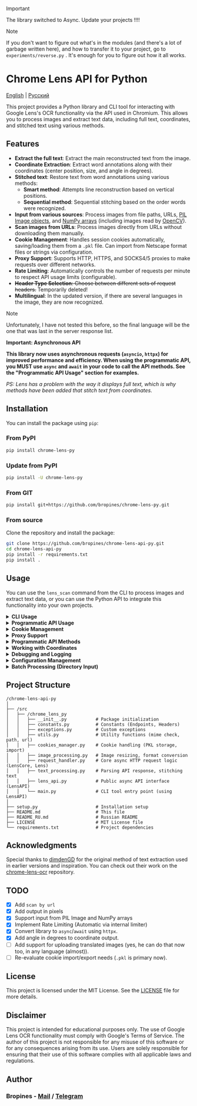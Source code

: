 > [!IMPORTANT] 
> The library switched to Async. Update your projects !!!!

> [!NOTE] 
> If you don't want to figure out what's in the modules (and there's a lot of garbage written here), and how to transfer it to your project, go to `experiments/reverse.py` . It's enough for you to figure out how it all works. 

# Chrome Lens API for Python

[English](/README.md) | [Русский](/README_RU.md)

This project provides a Python library and CLI tool for interacting with Google Lens's OCR functionality via the API used in Chromium. This allows you to process images and extract text data, including full text, coordinates, and stitched text using various methods.

## Features

- **Extract the full text**: Extract the main reconstructed text from the image.
- **Coordinate Extraction**: Extract word annotations along with their coordinates (center position, size, and angle in degrees).
- **Stitched text**: Restore text from word annotations using various methods:
  - **Smart method**: Attempts line reconstruction based on vertical positions.
  - **Sequential method**: Sequential stitching based on the order words were recognized.
- **Input from various sources**: Process images from file paths, URLs, [PIL Image objects](https://pillow.readthedocs.io/en/stable/reference/Image.html), and [NumPy arrays](https://numpy.org/doc/stable/reference/generated/numpy.ndarray.html) (including images read by [OpenCV](https://opencv.org/)).
- **Scan images from URLs**: Process images directly from URLs without downloading them manually.
- **Cookie Management**: Handles session cookies automatically, saving/loading them from a `.pkl` file. Can import from Netscape format files or strings via configuration.
- **Proxy Support**: Supports HTTP, HTTPS, and SOCKS4/5 proxies to make requests over different networks.
- **Rate Limiting**: Automatically controls the number of requests per minute to respect API usage limits (configurable).
- ~~**Header Type Selection**: Choose between different sets of request headers.~~ Temporarily deleted!
- **Multilingual**: In the updated version, if there are several languages in the image, they are now recognized. 
> [!NOTE]
> Unfortunately, I have not tested this before, so the final language will be the one that was last in the server response list.

**Important: Asynchronous API**

**This library now uses asynchronous requests (`asyncio`, `httpx`) for improved performance and efficiency. When using the programmatic API, you MUST use `async` and `await` in your code to call the API methods. See the "Programmatic API Usage" section for examples.**

_PS: Lens has a problem with the way it displays full text, which is why methods have been added that stitch text from coordinates._

## Installation

You can install the package using `pip`:

### From PyPI

```bash
pip install chrome-lens-py
```

### Update from PyPI

```bash
pip install -U chrome-lens-py
```

### From GIT

```bash
pip install git+https://github.com/bropines/chrome-lens-py.git
```

### From source

Clone the repository and install the package:

```bash
git clone https://github.com/bropines/chrome-lens-api-py.git
cd chrome-lens-api-py
pip install -r requirements.txt
pip install .
```

## Usage

You can use the `lens_scan` command from the CLI to process images and extract text data, or you can use the Python API to integrate this functionality into your own projects.

<details>
  <summary><b>CLI Usage</b></summary>

```bash
lens_scan <image_source> [data_type] [options]
```

- `<image_source>`: Path to the image file or URL, or path to a directory for batch processing.
- `[data_type]` (optional): Type of data to extract (default: `all`). See below.
- `[options]`: Optional flags to customize behavior.

#### Data Types

- **`all`**: Get all data (language, full text, coordinates, and stitched text using both methods).
- **`full_text_default`**: Get the main reconstructed text.
- **`full_text_old_method`**: Get stitched text using the sequential method.
- **`full_text_new_method`**: Get stitched text using the smart (line reconstruction) method.
- **`coordinates`**: Get word annotations with coordinates.

#### Options

- **`-h, --help`**: Show this help message and exit.
- **`-c, --cookie-file <path>`**: Path to the Netscape or `.pkl` cookie file used by the library.
- **`-p, --proxy <proxy_url>`**: Specify proxy server (e.g., `http://user:pass@host:port`, `socks5://host:port`).
- **`--config-file <path>`**: Path to the JSON configuration file.
- **`--debug=(info|debug)`**: Enable logging at the specified level (`info` or `debug`).
- **`--coordinate-format=(percent|pixels)`**: Output coordinates format: `'percent'` (default) or `'pixels'`.
- **`-st, --sleep-time <milliseconds>`**: DEPRECATED. Sleep time is handled by the internal rate limiter.
- **`-uc, --update-config`**: Update the default config file with non-sensitive CLI arguments.
- **`--debug-out <path>`**: Path to save raw metadata response text (useful when `--debug=debug` is used).
- **`--out-txt=(per_file|filename.txt)`**: Output option when processing a directory: `'per_file'` to output each result to a separate text file, or specify a `filename.txt` for a single combined output file. If not specified for a directory, results print to console.
- ~~**`--header-type=(default|custom|chrome)`**: IGNORED.~~ Temporarily deleted!
- **`--rate-limit-rpm <rpm>`**: Set maximum requests per minute (RPM), e.g., 30. Overrides config value.

#### Examples

To extract text using the smart stitching method from a local file:

```bash
lens_scan path/to/image.jpg full_text_new_method
```

To extract text using the smart stitching method from a URL:

```bash
lens_scan https://example.com/image.jpg full_text_new_method
```

To get all available data from a local file and output coordinates in pixels:

```bash
lens_scan path/to/image.jpg all --coordinate-format=pixels
```

To process all images in a directory and save results to separate files:

```bash
lens_scan /path/to/images all --out-txt=per_file
```

To set a rate limit of 30 requests per minute:

```bash
lens_scan path/to/image.jpg all --rate-limit-rpm 30
```

#### CLI Help

You can use the `-h` or `--help` option to display usage information:

```bash
lens_scan -h
```

</details>

<details>
  <summary><b>Programmatic API Usage</b></summary>

In addition to the CLI tool, this project provides a Python API that can be used in your scripts.

**Important: Asynchronous API**

**The `LensAPI` is designed for asynchronous operations. You MUST use `async` and `await` when calling its methods.**

#### Basic Programmatic Usage

First, import the `LensAPI` class and `asyncio`:

```python
import asyncio
from chrome_lens_py import LensAPI
```

#### Example Programmatic Usage

1.  **Instantiate the API**:

    ```python
    # Instantiate LensAPI - it will handle client setup internally
    api = LensAPI()
    # Example with proxy and debug logging:
    # api = LensAPI(config={'proxy': 'socks5://127.0.0.1:7265'}, logging_level=logging.DEBUG)
    ```

2.  **Process an image within an `async` function**:

    You can process images from various sources: file paths, URLs, PIL Image objects, and NumPy arrays.

    ```python
    import asyncio
    import logging # For setting log level example
    from chrome_lens_py import LensAPI
    from PIL import Image
    import numpy as np

    async def run_lens_tasks():
        # Initialize API (consider proxy, cookies, logging level here)
        # Example: Enable debug logging and set a proxy
        api = LensAPI(
            config={'proxy': 'socks5://127.0.0.1:7265', 'debug_out': 'debug_response.json'},
            logging_level=logging.DEBUG
        )

        image_path = 'd:/bropi/Documents/ShareX/Screenshots/2025-03/NVIDIA_Overlay_GknkEZGEgr.png' # Your image path
        image_url = 'https://www.google.com/images/branding/googlelogo/1x/googlelogo_light_color_272x92dp.png' # Example URL

        try:
            # --- Test 1: Get all data from local file ---
            print("\n--- Testing get_all_data (local file) ---")
            result_all_file = await api.get_all_data(image_path, coordinate_format='pixels')
            print(result_all_file)

            # --- Test 2: Get full text from URL ---
            print("\n--- Testing get_full_text (URL) ---")
            # Corresponds to full_text_default in CLI
            result_text_url = await api.get_full_text(image_url)
            print(result_text_url)

            # --- Test 3: Get coordinates from PIL Image ---
            print("\n--- Testing get_text_with_coordinates (PIL Image) ---")
            try:
                pil_image = Image.open(image_path)
                result_coords_pil = await api.get_text_with_coordinates(pil_image, coordinate_format='percent')
                print(result_coords_pil)
                pil_image.close()
            except FileNotFoundError:
                print(f"PIL Test skipped: Image file not found at {image_path}")
            except Exception as e:
                print(f"Error processing PIL image: {e}")

            # --- Test 4: Get smart stitched text from NumPy array ---
            print("\n--- Testing get_stitched_text_smart (NumPy array) ---")
            # Corresponds to full_text_new_method in CLI
            try:
                np_image = np.array(Image.open(image_path)) # Load image into numpy array
                result_smart_np = await api.get_stitched_text_smart(np_image)
                print(result_smart_np)
            except FileNotFoundError:
                print(f"NumPy Test skipped: Image file not found at {image_path}")
            except Exception as e:
                print(f"Error processing NumPy array: {e}")

            # --- Test 5: Get sequential stitched text from local file ---
            print("\n--- Testing get_stitched_text_sequential (local file) ---")
            # Corresponds to full_text_old_method in CLI
            result_seq_file = await api.get_stitched_text_sequential(image_path)
            print(result_seq_file)

        except Exception as e:
            print(f"\n--- An error occurred during testing: {e} ---")
            logging.exception("Error details:") # Log traceback if logging is enabled
        finally:
            # --- IMPORTANT: Close the session when done ---
            print("\n--- Closing API session ---")
            await api.close_session()

    if __name__ == "__main__":
        # Basic logging setup for the test script
        logging.basicConfig(level=logging.INFO, format='%(asctime)s - %(levelname)s - %(name)s - %(message)s')
        asyncio.run(run_lens_tasks())
    ```

#### Configuration Options

You can customize the behavior of the `LensAPI` by passing a `config` dictionary and other parameters when instantiating the class. This allows you to control various aspects of the API, such as proxies, cookie management, debugging, and rate limiting.

The `LensAPI` constructor accepts the following parameters:

-   **`config` (dict, optional)**: A dictionary containing configuration options (see below for details).
-   **`sleep_time` (int, optional)**: DEPRECATED. Internal rate limiter handles delays. Parameter is ignored.
-   **`logging_level` (int, optional)**: Sets the logging level for the API. Uses Python's `logging` module levels (e.g., `logging.DEBUG`, `logging.INFO`, `logging.WARNING`). Default is `logging.WARNING`. Can be overridden by the `debug` in the `config`.
-   **`rate_limit_rpm` (int, optional)**: Sets the maximum requests per minute (RPM) for rate limiting. Overrides `rate_limiting` in `config`. Processed internally.

The following keys can be used within the `config` dictionary:

-   **`proxy`**: Specifies a proxy server for making requests. Supports HTTP, HTTPS, and SOCKS proxies.
    ```python
    api = LensAPI(config={'proxy': 'socks5://127.0.0.1:7265'})
    ```

-   **`cookies`**: Manages cookies for the session. Can be a file path to a Netscape format cookie file to import initially, a cookie string, or a cookie dictionary. The library will manage cookies in its own `.pkl` file after initialization.
    ```python
    # Import from Netscape file on first run
    api = LensAPI(config={'cookies': '/path/to/cookie_file.txt'})
    ```
    ```python
    # Import from header string on first run
    api = LensAPI(config={'cookies': '__Secure-ENID=...; NID=...'})
    ```
    ```python
    # Import from dictionary on first run
    api = LensAPI(config={'cookies': {'__Secure-ENID': {'name': '...', 'value': '...'}, 'NID': {'name': '...', 'value': '...'}}})
    ```

-   **`debug`**: Enables debug logging.
    -   `'info'`: Enables informational logging (level `logging.INFO`).
    -   `'debug'`: Enables detailed debug logging (level `logging.DEBUG`). Overrides the `logging_level` parameter in `LensAPI` constructor.
    ```python
    api = LensAPI(config={'debug': 'debug'})
    ```

-   **`debug_out`**: Specifies the file path to save the raw API metadata response for debugging purposes when `debug` level is `'debug'`.
    ```python
    api = LensAPI(config={'debug': 'debug', 'debug_out': '/path/to/response_debug.json'})
    ```

-   **`rate_limiting`**: Configures rate limiting settings.
    -   **`max_requests_per_minute`**: Sets the maximum requests per minute (RPM). Defaults to around 30 if not set.
    ```python
    api = LensAPI(config={'rate_limiting': {'max_requests_per_minute': 20}})
    ```

</details>

<details>
  <summary><b>Cookie Management</b></summary>

This library automatically manages cookies using a `cookies.pkl` file stored in the user's default configuration directory.

You can **import** cookies initially using the `cookies` option in the `config` dictionary when creating a `LensAPI` instance, or via the `-c` flag in the CLI. Supported import formats:

1.  **Netscape Format File**: Provide the path to the file.

    *   Use browser extensions like [Cookie Editor](https://chromewebstore.google.com/detail/cookie-editor/hlkenndednhfkekhgcdicdfddnkalmdm) (Chrome) or [Cookie Editor](https://addons.mozilla.org/en-US/firefox/addon/cookie-editor/) (Firefox) to export cookies in this format.

    **Programmatic API (Initial Import)**:
    ```python
    api = LensAPI(config={'cookies': '/path/to/google_cookies.txt'})
    ```
    **CLI (Initial Import)**:
    ```bash
    lens_scan path/to/image.jpg all -c /path/to/google_cookies.txt
    ```

2.  **Cookie Header String**: Provide the string value of a `Cookie:` HTTP header.

    **Programmatic API (Initial Import)**:
    ```python
    api = LensAPI(config={'cookies': '__Secure-ENID=...; NID=...'})
    ```

3.  **Cookie Dictionary**: Provide a dictionary where keys are cookie names and values are either the cookie value string or another dictionary with details like `name`, `value`, `expires`.

    **Programmatic API (Initial Import)**:
    ```python
    config = {
        'cookies': {
            '__Secure-ENID': 'value1.....',
            'NID': 'value2.....'
         }
    }
    # OR more detailed:
    # config = {
    #    'cookies': {
    #        '__Secure-ENID': {'name': '__Secure-ENID', 'value': 'value1', 'expires': 1756858205},
    #        'NID': {'name': 'NID', 'value': 'value2', 'expires': 1756858205}
    #    }
    # }
    api = LensAPI(config=config)
    ```

**Note**: Once initialized, the library manages cookies internally using `cookies.pkl`. The import options are primarily for the *first run* or if you need to force-reload cookies. Cookies received from the server during requests will automatically update the internal store and the `.pkl` file.

</details>

<details>
  <summary><b>Proxy Support</b></summary>

You can make requests through a proxy server using the API or CLI. The library supports HTTP, HTTPS, and SOCKS4/5 proxies via `httpx`.

*   **Set Proxy in API**:

    ```python
    config = {
        'proxy': 'socks5://127.0.0.1:7265' # Your proxy address
    }
    api = LensAPI(config=config)
    ```
*   **Set Proxy in CLI**:

    ```bash
    lens_scan path/to/image.jpg all -p socks5://127.0.0.1:7265
    ```

</details>

<details>
  <summary><b>Programmatic API Methods</b></summary>

**Important: Asynchronous Methods**

**All data retrieval methods of the `LensAPI` class are asynchronous and MUST be called with `await` from within an `async` function.**

-   **`async get_all_data(image_source, coordinate_format='percent')`**: Returns a dictionary containing all available data (language, full text, coordinates, stitched text) for the given image source.
    -   `image_source`: Path to image file, image URL, PIL Image object, NumPy array, or bytes.
    -   `coordinate_format` (str, optional): Output coordinate format (`'percent'` or `'pixels'`). Defaults to `'percent'`.
-   **`async get_full_text(image_source)`**: Returns the main reconstructed full text (string). Corresponds to CLI `full_text_default`.
    -   `image_source`: Path to image file, image URL, PIL Image object, NumPy array, or bytes.
-   **`async get_text_with_coordinates(image_source, coordinate_format='percent')`**: Returns a list of dictionaries, each containing word text, coordinates (bbox list), and angle (`angle_degrees`). Corresponds to CLI `coordinates`.
    -   `image_source`: Path to image file, image URL, PIL Image object, NumPy array, or bytes.
    -   `coordinate_format` (str, optional): Output coordinate format (`'percent'` or `'pixels'`). Defaults to `'percent'`.
-   **`async get_stitched_text_smart(image_source)`**: Returns text stitched using the smart (line reconstruction) method (string). Corresponds to CLI `full_text_new_method`.
    -   `image_source`: Path to image file, image URL, PIL Image object, NumPy array, or bytes.
-   **`async get_stitched_text_sequential(image_source)`**: Returns text stitched using the basic sequential method (string). Corresponds to CLI `full_text_old_method`.
    -   `image_source`: Path to image file, image URL, PIL Image object, NumPy array, or bytes.
-   **`async close_session()`**: Closes the underlying network session. **Should be called when you are finished using the API instance.**

</details>

<details>
  <summary><b>Working with Coordinates</b></summary>

The API returns coordinate information for each recognized word. This information is provided within the `text_with_coordinates` list when using `get_all_data` or `get_text_with_coordinates`. Each item in the list is a dictionary containing:

-   **`"text"`**: The recognized word (string).
-   **`"coordinates"`**: A list representing the bounding box (`bbox`). The format is typically `[center_y, center_x, height, width, angle_in_radians?, confidence_score?]`.
    -   `center_y`, `center_x`: Coordinates of the bounding box center, relative to image dimensions (0.0 to 1.0).
    -   `height`, `width`: Dimensions of the bounding box, relative to image dimensions (0.0 to 1.0).
    -   `angle_in_radians`: Rotation angle of the box (optional, might not always be present). 0 means no rotation. This value remains in radians as received from the API.
    -   `confidence_score`: A score indicating the OCR confidence (optional).
-   **`"angle_degrees"`** (optional): The rotation angle conveniently converted to **degrees**. This key is added by the library if an angle in radians was present in the raw `coordinates` list. Positive is clockwise, negative is counter-clockwise.

Coordinates (`center_y`, `center_x`, `height`, `width`) are relative to the image dimensions (top-left is `(0.0, 0.0)`, bottom-right is `(1.0, 1.0)`), unless `coordinate_format='pixels'` is used.

#### Example Coordinate Entry

```json
{
  "text": "Example",
  "coordinates": [
    0.5123,    // center_y (relative)
    0.3456,    // center_x (relative)
    0.087,     // height (relative)
    0.25,      // width (relative)
    -0.174533, // angle (radians, approx -10 deg)
    0.95       // confidence
  ],
  "angle_degrees": -10.0  // Angle automatically converted to degrees
}
```

#### Using Coordinate Format (`percent` vs `pixels`)

You can choose the output format for the `coordinates` list values:

-   **`'percent'` (Default)**: Values remain relative (0.0 to 1.0).
-   **`'pixels'`**: The first four values (`center_y`, `center_x`, `height`, `width`) are converted to absolute pixel values based on the **original dimensions** of the image. The angle (in radians) and confidence inside the `coordinates` list remain unchanged. The `angle_degrees` key is unaffected.

##### **In Console**

Use the `--coordinate-format` flag:

```bash
# Output coordinates in pixels:
lens_scan image.jpg coordinates --coordinate-format=pixels
```

##### **In API**

Pass the `coordinate_format` parameter to the relevant methods:

```python
import asyncio
from chrome_lens_py import LensAPI

async def main():
    api = LensAPI()
    image_path = 'image.jpg'
    # Get data with coordinates in pixels
    result = await api.get_text_with_coordinates(image_path, coordinate_format='pixels') # Use await!
    print(result)
    await api.close_session() # Don't forget to close

if __name__ == "__main__":
    asyncio.run(main())
```

#### **Important Notes**

-   Pixel conversion uses the **original** image dimensions detected before any resizing for the API request.
-   The `angle_degrees` key provides the angle in degrees regardless of the `coordinate_format` setting. The angle value *inside* the `coordinates` list always remains in radians (if originally present).

</details>

<details>
  <summary><b>Debugging and Logging</b></summary>

When using the CLI tool `lens_scan`, you can control the logging level using the `--debug` flag. There are two levels available:

-   `--debug=info`: Enables logging of informational messages (`logging.INFO`).
-   `--debug=debug`: Enables detailed debugging messages (`logging.DEBUG`), including potentially sensitive data.

**Example Usage:**

```bash
# Run with informational logging:
lens_scan path/to/image.jpg all --debug=info

# Run with detailed debugging logging:
lens_scan path/to/image.jpg all --debug=debug
```

When using `--debug=debug`, you can also use `--debug-out <path>` to save the raw JSON metadata response from the API to the specified file path (e.g., `--debug-out response.json`). This is useful for inspecting the raw data structure.

#### Programmatic Debugging

When using the API in your Python scripts, you can control the logging level by configuring the Python `logging` module and by passing the `logging_level` parameter (e.g., `logging.DEBUG`, `logging.INFO`) when instantiating `LensAPI`, or by setting `debug` (`'info'` or `'debug'`) in the `config`.

**Example Usage:**

```python
import asyncio
import logging
from chrome_lens_py import LensAPI

async def main():
    # Configure basic logging for the application
    # logging.basicConfig(level=logging.DEBUG) # Can set global level here

    # Instantiate the API with DEBUG level and specify debug output file
    api = LensAPI(
        logging_level=logging.DEBUG,
        config={'debug_out': 'api_response.json'}
    )
    # Or using config:
    # api = LensAPI(config={'debug': 'debug', 'debug_out': 'api_response.json'})

    try:
        result = await api.get_all_data('path/to/image.jpg') # Use await!
        print(result)
    finally:
        await api.close_session() # Ensure closure

if __name__ == "__main__":
    # Set format for logging if basicConfig wasn't used or needs overriding
    log_format = '%(asctime)s - %(levelname)s - %(name)s - %(message)s'
    logging.basicConfig(level=logging.INFO, format=log_format) # Set default level for script run
    asyncio.run(main())
```

The `logging_level` parameter in `LensAPI` constructor (or `debug` in `config`) controls the library's internal logging verbosity.

When the level is `logging.DEBUG` (or `debug: 'debug'`), the library will output detailed information. If `debug_out` is also specified in the config, the raw metadata response will be saved.

</details>

<details> <summary><b>Configuration Management</b></summary>

### Configuration Priority

Settings are determined in this order (highest priority first):

1.  **Command-line arguments (CLI)**
2.  **Environment variables** (`LENS_SCAN_PROXY`, `LENS_SCAN_COOKIES`, `LENS_SCAN_CONFIG_PATH`)
3.  **Configuration file** (specified by `--config-file`, env var, or default location)
4.  **Default values** built into the library.

### Default Configuration File

*   Stored in the user's OS-specific config directory (e.g., `~/.config/chrome-lens-py/config.json` on Linux, `~/Library/Application Support/chrome-lens-py/config.json` on macOS, `%USERPROFILE%/.config/chrome-lens-py/config.json` on Windows). File name: `config.json`.

### Specifying a Custom Configuration File

*   Use `--config-file path/to/your/config.json` or set `LENS_SCAN_CONFIG_PATH`.
*   Custom config files are **read-only** and not updated by `-uc`.

### Configuration Settings (JSON File)

*   **`proxy`** (string): Proxy URL (e.g., `"socks5://user:pass@host:port"`).
*   **`cookies`** (string or dict): Initial cookies to import (path, header string, or dict). See Cookie Management section.
*   **`coordinate_format`** (string): `"percent"` or `"pixels"`.
*   **`debug`** (string): `"info"` or `"debug"`. Controls logging level.
*   **`debug_out`** (string): Path to save raw metadata response when `debug` is `"debug"`.
*   **`data_type`** (string): Default data type for CLI (`"all"`, `"full_text_default"`, etc.).
*   **`rate_limiting`** (dict): Rate limit settings.
    *   **`max_requests_per_minute`** (int): Max RPM (e.g., `30`).

*Deprecated settings (ignored): `sleep_time`, `header_type`.*

### Example `config.json`

```json
{
  "proxy": "socks5://username:password@proxy.example.com:1080",
  "cookies": "path/to/your/cookie_file.txt",
  "coordinate_format": "percent",
  "debug": "info",
  "debug_out": null,
  "data_type": "all",
  "rate_limiting": {
    "max_requests_per_minute": 25
  }
}
```

### Updating the Default Configuration File (`-uc`)

*   Use the `-uc` or `--update-config` CLI flag to save some settings from the current run *to the default config file location only*.
*   **Updates**: `coordinate_format`, `debug`, `data_type`, `rate_limiting.max_requests_per_minute`, `debug_out`.
*   **Does NOT update**: `proxy`, `cookies`.

### Environment Variables

*   `LENS_SCAN_PROXY`: Overrides proxy config/CLI.
*   `LENS_SCAN_COOKIES`: Overrides cookies config/CLI for initial import.
*   `LENS_SCAN_CONFIG_PATH`: Specifies config file path, overrides default location.

</details>

<details>
<summary><b>Batch Processing (Directory Input)</b></summary>

### Processing Multiple Images in a Directory

Provide a directory path as the `<image_source>` to process all supported images within it using the CLI.

#### CLI Usage

```bash
lens_scan path/to/directory [data_type] [options]
```

*   **`path/to/directory`**: Path to the directory containing images.
*   **`[data_type]`**: Type of data to extract (e.g., `all`, `full_text_default`).
*   **`[options]`**: Such as `--out-txt`, `--rate-limit-rpm`.

**Example:**

```bash
lens_scan /path/to/images all --out-txt=per_file --rate-limit-rpm=20
```

#### Output Options with `--out-txt` (for Directory Input)

*   **`--out-txt=per_file`**: Saves each result to a separate `.txt` file named after the image in the source directory.
*   **`--out-txt=filename.txt`**: Saves all results combined into the specified file in the source directory.
*   **If `--out-txt` is NOT used**: Results for each file are printed to the console sequentially. No combined output file is created by default.

**Examples:**

1.  **Output to Separate Files:**
    ```bash
    lens_scan /path/to/images all --out-txt=per_file
    ```
    (Creates `image1.txt`, `image2.txt`, etc. in `/path/to/images`)

2.  **Output All to a Single File:**
    ```bash
    lens_scan /path/to/images all --out-txt=combined_results.txt
    ```
    (Creates `combined_results.txt` in `/path/to/images`)

3.  **Output to Console (Default for Directory):**
    ```bash
    lens_scan /path/to/images full_text_new_method
    ```
    (Prints results for each image to the standard output)

#### Output Format (Combined File)

When using `--out-txt=filename.txt`, the output file format is:

```plaintext
# --- Result for: image1.jpg ---
{ ... JSON or text result ... }

# --- Result for: image2.png ---
{ ... JSON or text result ... }

# --- FAILED processing: image3.gif ---

...
```

#### Rate Limiting

The internal rate limiter automatically manages delays between requests based on the configured RPM (`--rate-limit-rpm` or config file). The old `--sleep-time` flag is ignored.

#### Programmatic API Usage for Batch

Currently, the programmatic API (`LensAPI` methods) only accepts single image sources (path, URL, PIL, NumPy, bytes). **Batch processing logic (iterating a directory) needs to be implemented in your own code** using the single-source API methods. See the example in the previous `README.md` version or the test script for guidance.

#### Notes:

*   **Supported Files**: Only files recognized as supported image types by `filetype` are processed by the CLI directory mode.
*   **Rate Limiting**: Ensure your RPM settings are reasonable for large directories.
*   **Error Handling**: Errors during individual file processing are logged and typically result in an error entry if collecting results programmatically, or printed to console/file in CLI mode.

</details>

## Project Structure

```plain
/chrome-lens-api-py
│
├── /src
│   ├── /chrome_lens_py
│   │   ├── __init__.py           # Package initialization
│   │   ├── constants.py          # Constants (Endpoints, Headers)
│   │   ├── exceptions.py         # Custom exceptions
│   │   ├── utils.py              # Utility functions (mime check, path, url)
│   │   ├── cookies_manager.py    # Cookie handling (PKL storage, import)
│   │   ├── image_processing.py   # Image resizing, format conversion
│   │   ├── request_handler.py    # Core async HTTP request logic (LensCore, Lens)
│   │   ├── text_processing.py    # Parsing API response, stitching text
│   │   ├── lens_api.py           # Public async API interface (LensAPI)
│   │   └── main.py               # CLI tool entry point (using LensAPI)
│
├── setup.py                      # Installation setup
├── README.md                     # This file
├── README_RU.md                  # Russian README
├── LICENSE                       # MIT License file
└── requirements.txt              # Project dependencies
```

## Acknowledgments

Special thanks to [dimdenGD](https://github.com/dimdenGD) for the original method of text extraction used in earlier versions and inspiration. You can check out their work on the [chrome-lens-ocr](https://github.com/dimdenGD/chrome-lens-ocr) repository.

## TODO

-   [X] Add `scan by url`
-   [X] Add output in pixels
-   [X] Support input from PIL Image and NumPy arrays
-   [X] Implement Rate Limiting (Automatic via internal limiter)
-   [X] Convert library to `async`/`await` using `httpx`.
-   [X] Add angle in degrees to coordinate output.
-   [ ] Add support for uploading translated images (yes, he can do that now too, in any language (almost)).
-   [ ] Re-evaluate cookie import/export needs (`.pkl` is primary now).

## License

This project is licensed under the MIT License. See the [LICENSE](LICENSE) file for more details.

## Disclaimer

This project is intended for educational purposes only. The use of Google Lens OCR functionality must comply with Google's Terms of Service. The author of this project is not responsible for any misuse of this software or for any consequences arising from its use. Users are solely responsible for ensuring that their use of this software complies with all applicable laws and regulations.

## Author

### Bropines - [Mail](mailto:bropines@gmail.com) / [Telegram](https://t.me/bropines)
